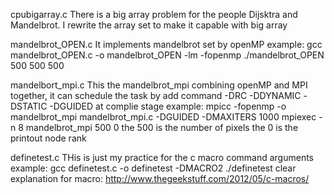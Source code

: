 cpubigarray.c
There is a big array problem for the people Dijsktra and Mandelbrot. 
I rewrite the array set to make it capable with big array

mandelbrot_OPEN.c
It implements mandelbrot set by openMP
example:
gcc mandelbrot_OPEN.c -o mandelbrot_OPEN -lm -fopenmp
./mandelbrot_OPEN 500 500 500


mandelbort_mpi.c
This the mandelbrot_mpi combining openMP and MPI together, 
it can schedule the task by add command -DRC -DDYNAMIC -DSTATIC
-DGUIDED at complie stage
example:
mpicc -fopenmp -o mandelbrot_mpi mandelbrot_mpi.c -DGUIDED -DMAXITERS 1000
mpiexec -n 8 mandelbrot_mpi 500 0
the 500 is the number of pixels
the 0 is the printout node rank

definetest.c
THis is just my practice for the c macro command arguments
example:
gcc definetest.c -o definetest -DMACRO2
./definetest
clear explanation for macro:
http://www.thegeekstuff.com/2012/05/c-macros/

